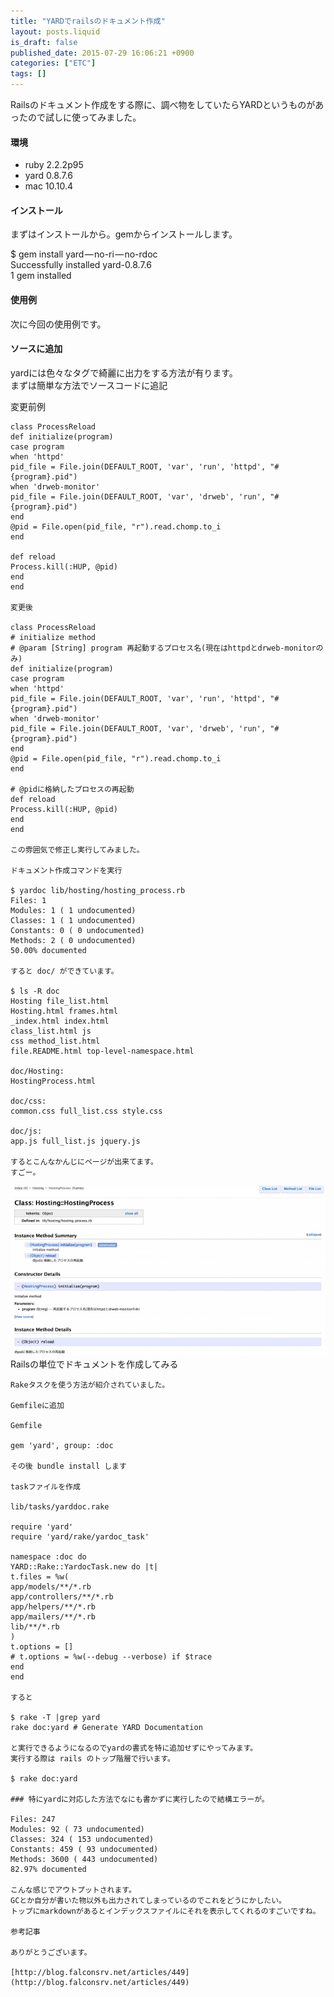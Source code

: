 ```yaml
---
title: "YARDでrailsのドキュメント作成"
layout: posts.liquid
is_draft: false
published_date: 2015-07-29 16:06:21 +0900
categories: ["ETC"]
tags: []
---
```


Railsのドキュメント作成をする際に、調べ物をしていたらYARDというものがあったので試しに使ってみました。

#### 環境
- ruby 2.2.2p95
- yard 0.8.7.6
- mac 10.10.4
#### インストール
まずはインストールから。gemからインストールします。

$ gem install yard — no-ri — no-rdoc  
Successfully installed yard-0.8.7.6  
1 gem installed

#### 使用例
次に今回の使用例です。

#### ソースに追加
yardには色々なタグで綺麗に出力をする方法が有ります。  
まずは簡単な方法でソースコードに追記

変更前例

    class ProcessReload
    def initialize(program)
    case program
    when 'httpd'
    pid_file = File.join(DEFAULT_ROOT, 'var', 'run', 'httpd', "#{program}.pid")
    when 'drweb-monitor'
    pid_file = File.join(DEFAULT_ROOT, 'var', 'drweb', 'run', "#{program}.pid")
    end
    @pid = File.open(pid_file, "r").read.chomp.to_i
    end

    def reload
    Process.kill(:HUP, @pid)
    end
    end

    変更後

    class ProcessReload
    # initialize method
    # @param [String] program 再起動するプロセス名(現在はhttpdとdrweb-monitorのみ)
    def initialize(program)
    case program
    when 'httpd'
    pid_file = File.join(DEFAULT_ROOT, 'var', 'run', 'httpd', "#{program}.pid")
    when 'drweb-monitor'
    pid_file = File.join(DEFAULT_ROOT, 'var', 'drweb', 'run', "#{program}.pid")
    end
    @pid = File.open(pid_file, "r").read.chomp.to_i
    end

    # @pidに格納したプロセスの再起動
    def reload
    Process.kill(:HUP, @pid)
    end
    end

    この雰囲気で修正し実行してみました。

    ドキュメント作成コマンドを実行

    $ yardoc lib/hosting/hosting_process.rb
    Files: 1
    Modules: 1 ( 1 undocumented)
    Classes: 1 ( 1 undocumented)
    Constants: 0 ( 0 undocumented)
    Methods: 2 ( 0 undocumented)
    50.00% documented

    すると doc/ ができています。

    $ ls -R doc
    Hosting file_list.html
    Hosting.html frames.html
    _index.html index.html
    class_list.html js
    css method_list.html
    file.README.html top-level-namespace.html

    doc/Hosting:
    HostingProcess.html

    doc/css:
    common.css full_list.css style.css

    doc/js:
    app.js full_list.js jquery.js

    するとこんなかんじにページが出来てます。
    すごー。

 <img class="in_article" src="/public/images/2017/09/a3da9-0ghc1_v0did3htzsm.png">    Railsの単位でドキュメントを作成してみる

    Rakeタスクを使う方法が紹介されていました。

    Gemfileに追加

    Gemfile

    gem 'yard', group: :doc

    その後 bundle install します

    taskファイルを作成

    lib/tasks/yarddoc.rake

    require 'yard'
    require 'yard/rake/yardoc_task'

    namespace :doc do
    YARD::Rake::YardocTask.new do |t|
    t.files = %w(
    app/models/**/*.rb
    app/controllers/**/*.rb
    app/helpers/**/*.rb
    app/mailers/**/*.rb
    lib/**/*.rb
    )
    t.options = []
    # t.options = %w(--debug --verbose) if $trace
    end
    end

    すると

    $ rake -T |grep yard
    rake doc:yard # Generate YARD Documentation

    と実行できるようになるのでyardの書式を特に追加せずにやってみます。
    実行する際は rails のトップ階層で行います。

    $ rake doc:yard

    ### 特にyardに対応した方法でなにも書かずに実行したので結構エラーが。

    Files: 247
    Modules: 92 ( 73 undocumented)
    Classes: 324 ( 153 undocumented)
    Constants: 459 ( 93 undocumented)
    Methods: 3600 ( 443 undocumented)
    82.97% documented

    こんな感じでアウトプットされます。
    GCとか自分が書いた物以外も出力されてしまっているのでこれをどうにかしたい。
    トップにmarkdownがあるとインデックスファイルにそれを表示してくれるのすごいですね。

    参考記事

    ありがとうございます。

    [http://blog.falconsrv.net/articles/449](http://blog.falconsrv.net/articles/449)


